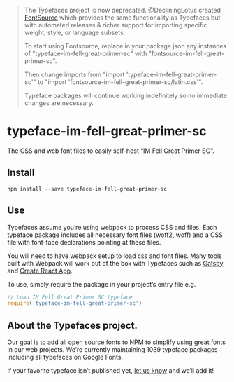>The Typefaces project is now deprecated. @DecliningLotus created
[FontSource](https://github.com/fontsource/fontsource) which provides the
same functionality as Typefaces but with automated releases & richer
support for importing specific weight, style, or language subsets.
>
>To start using Fontsource, replace in your package.json any instances of
"typeface-im-fell-great-primer-sc" with "fontsource-im-fell-great-primer-sc".
>
> Then change imports from "import 'typeface-im-fell-great-primer-sc'" to "import 'fontsource-im-fell-great-primer-sc/latin.css'".
>
>Typeface packages will continue working indefinitely so no immediate
>changes are necessary.

# typeface-im-fell-great-primer-sc

The CSS and web font files to easily self-host “IM Fell Great Primer SC”.

## Install

`npm install --save typeface-im-fell-great-primer-sc`

## Use

Typefaces assume you’re using webpack to process CSS and files. Each typeface
package includes all necessary font files (woff2, woff) and a CSS file with
font-face declarations pointing at these files.

You will need to have webpack setup to load css and font files. Many tools built
with Webpack will work out of the box with Typefaces such as [Gatsby](https://github.com/gatsbyjs/gatsby)
and [Create React App](https://github.com/facebookincubator/create-react-app).

To use, simply require the package in your project’s entry file e.g.

```javascript
// Load IM Fell Great Primer SC typeface
require('typeface-im-fell-great-primer-sc')
```

## About the Typefaces project.

Our goal is to add all open source fonts to NPM to simplify using great fonts in
our web projects. We’re currently maintaining 1039 typeface packages
including all typefaces on Google Fonts.

If your favorite typeface isn’t published yet, [let us know](https://github.com/KyleAMathews/typefaces)
and we’ll add it!
